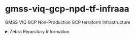 # gmss-viq-gcp-npd-tf-infraaa
GMSS VIQ GCP Non-Production GCP terraform Infrastructure



<details>    
    <summary>Zebra Repository Information</summary>    
      <ul>        
        <li> Zebra Business Unit : CSS </li>        
        <li> Zebra Manager : unknown </li>       
        <li> Zebra Repo Admin: unknown </li>        
        <li> Zebra Jira Project ID: unknown  </li>        
        <li> Product: APP-Product Name: </li>        
        <li> Topics: bu-gmss-css, no_codeql </li>    
      </ul>
</details>

